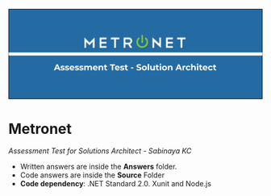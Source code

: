 ![](https://github.com/sabinayakc/metronet/blob/main/Assets/Metronet.png)

# Metronet
*Assessment Test for Solutions Architect - Sabinaya KC*

- Written answers are inside the **Answers** folder.
- Code answers are inside the **Source** Folder
- **Code dependency**: .NET Standard 2.0. Xunit and Node.js
